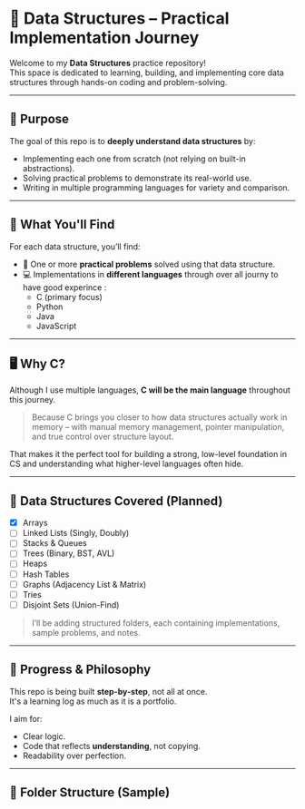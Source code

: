# 🔧 Data Structures – Practical Implementation Journey

Welcome to my **Data Structures** practice repository!  
This space is dedicated to learning, building, and implementing core data structures through hands-on coding and problem-solving.

---

## 🎯 Purpose

The goal of this repo is to **deeply understand data structures** by:

- Implementing each one from scratch (not relying on built-in abstractions).
- Solving practical problems to demonstrate its real-world use.
- Writing in multiple programming languages for variety and comparison.

---

## 🧱 What You'll Find

For each data structure, you’ll find:

- 🔨 One or more **practical problems** solved using that data structure.
- 💻 Implementations in **different languages** through over all journy to have good experince :
  - C (primary focus)
  - Python
  - Java
  - JavaScript

---

## 🖥️ Why C?

Although I use multiple languages, **C will be the main language** throughout this journey.

> Because C brings you closer to how data structures actually work in memory – with manual memory management, pointer manipulation, and true control over structure layout.

That makes it the perfect tool for building a strong, low-level foundation in CS and understanding what higher-level languages often hide.

---

## 🧩 Data Structures Covered (Planned)

- [x] Arrays
- [ ] Linked Lists (Singly, Doubly)
- [ ] Stacks & Queues
- [ ] Trees (Binary, BST, AVL)
- [ ] Heaps
- [ ] Hash Tables
- [ ] Graphs (Adjacency List & Matrix)
- [ ] Tries
- [ ] Disjoint Sets (Union-Find)

> I’ll be adding structured folders, each containing implementations, sample problems, and notes.

---

## 🚀 Progress & Philosophy

This repo is being built **step-by-step**, not all at once.  
It's a learning log as much as it is a portfolio.

I aim for:

- Clear logic.
- Code that reflects **understanding**, not copying.
- Readability over perfection.

---

## 📂 Folder Structure (Sample)

